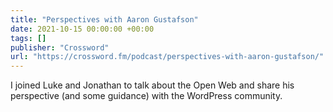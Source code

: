 ```yaml
---
title: "Perspectives with Aaron Gustafson"
date: 2021-10-15 00:00:00 +00:00
tags: []
publisher: "Crossword"
url: "https://crossword.fm/podcast/perspectives-with-aaron-gustafson/"
---
```


I joined Luke and Jonathan to talk about the Open Web and share his perspective (and some guidance) with the WordPress community.
